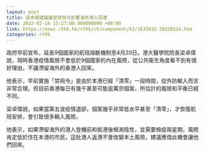 ```yaml
---
layout: post
title: 梁卓偉建議讓受禁飛令影響海外港人回港
date: 2022-02-24 15:27:08.000000000 +08:00
link: https://news.rthk.hk/rthk/ch/component/k2/1635632-20220224.htm
categories: rthk
---
```


政府早前宣布，延長9個國家的航班熔斷機制至4月20日。港大醫學院院長梁卓偉說，現時香港疫情風險不會低於9個國家的內在風險，從公共衞生角度看不到有很好理由，不讓滯留海外的香港人回來。

他表示，早前實施「禁飛令」是由於本港已經「清零」一段時間，從外防輸入而言非常合理。但目前香港每日有幾千甚至可能逾萬宗個案，所估計的風險和平衡已經不同。

梁卓偉說，如果當第五波疫情退卻，個案幾乎非常低水平甚至「清零」，才恢復航班安排，會引致很多輸入風險。

他表示，如果滯留海外的港人登機前和抵港後檢測陰性，並需要檢疫兩星期，風險肯定低於住在本港的市民，這批港人返港不會改變本土風險，建議應借此機會讓他們回來。
